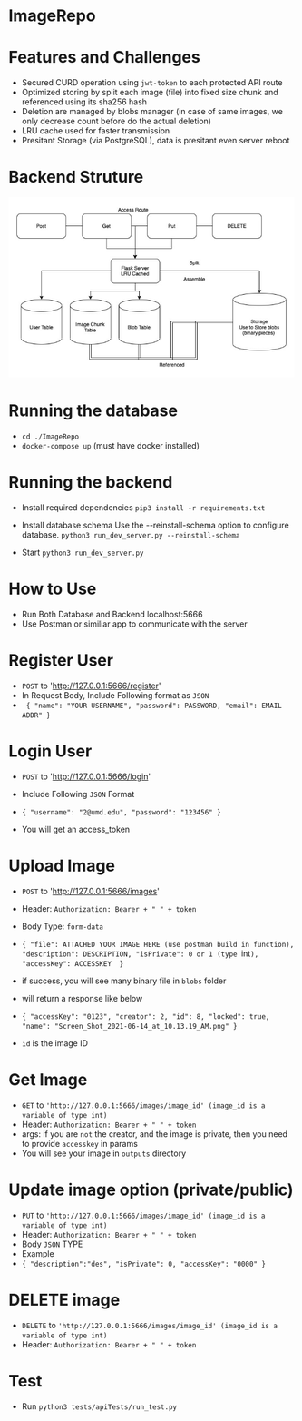 # ImageRepo

# Features and Challenges
 - Secured CURD operation using `jwt-token` to each protected API route
 - Optimized storing by split each image (file) into fixed size chunk and referenced using its sha256 hash
 - Deletion are managed by blobs manager (in case of same images, we only decrease count before do the actual deletion)
 - LRU cache used for faster transmission
 - Presitant Storage (via PostgreSQL), data is presitant even server reboot

# Backend Struture
![Structure](./diagram_1.jpg)

# Running the database
 - `cd ./ImageRepo` 
 - `docker-compose up` (must have docker installed)

# Running the backend
 - Install required dependencies 
    `pip3 install -r requirements.txt`

 - Install database schema 
    Use the --reinstall-schema option to configure database.
    `python3 run_dev_server.py --reinstall-schema`

 - Start 
   `python3 run_dev_server.py `

# How to Use
 - Run Both Database and Backend localhost:5666
 - Use Postman or similiar app to communicate with the server

# Register User
 - `POST` to 'http://127.0.0.1:5666/register'
 - In Request Body, Include Following format as `JSON`
 - `
 {
  "name": "YOUR USERNAME",
  "password": PASSWORD,
  "email": EMAIL ADDR"
 }`

# Login User
- `POST` to 'http://127.0.0.1:5666/login'
- Include Following `JSON` Format
- `{
  "username": "2@umd.edu",
  "password": "123456"
  } ` 

- You will get an access_token

# Upload Image 
- `POST` to 'http://127.0.0.1:5666/images'
- Header: `Authorization: Bearer + " " + token`
- Body Type: `form-data`

- `{
    "file": ATTACHED YOUR IMAGE HERE (use postman build in function),
    "description": DESCRIPTION,
    "isPrivate": 0 or 1 (type `int`),
    "accessKey": ACCESSKEY 
    }`

- if success, you will see many binary file in `blobs` folder
- will return a response like below
- `{
    "accessKey": "0123",
    "creator": 2,
    "id": 8,
    "locked": true,
    "name": "Screen_Shot_2021-06-14_at_10.13.19_AM.png"
}`
- `id` is the image ID

# Get Image
- `GET` to `'http://127.0.0.1:5666/images/image_id' (image_id is a variable of type int)`
- Header: `Authorization: Bearer + " " + token`
- args: if you are `not` the creator, and the image is private, then you need to provide `accesskey` in params
- You will see your image in `outputs` directory

# Update image option (private/public)
- `PUT` to `'http://127.0.0.1:5666/images/image_id' (image_id is a variable of type int)`
- Header: `Authorization: Bearer + " " + token`
- Body `JSON` TYPE
- Example 
- `{
    "description":"des",
    "isPrivate": 0,
    "accessKey": "0000"
}`

# DELETE image 
- `DELETE` to `'http://127.0.0.1:5666/images/image_id' (image_id is a variable of type int)`
- Header: `Authorization: Bearer + " " + token`


# Test
 - Run 
   `python3 tests/apiTests/run_test.py `



